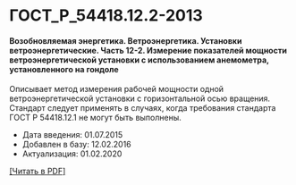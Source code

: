 # ГОСТ_Р_54418.12.2-2013

#### Возобновляемая энергетика. Ветроэнергетика. Установки ветроэнергетические. Часть 12-2. Измерение показателей мощности ветроэнергетической установки с использованием анемометра, установленного на гондоле

Описывает метод измерения рабочей мощности одной ветроэнергетической установки с горизонтальной осью вращения. Стандарт следует применять в случаях, когда требования стандарта ГОСТ Р 54418.12.1 не могут быть выполнены.

- Дата введения: 01.07.2015
- Добавлен в базу: 12.02.2016
- Актуализация: 01.02.2020

<a href="https://standartgost.ru/g/ГОСТ_Р_54418.12.2-2013.pdf">[Читать в PDF]</a>
